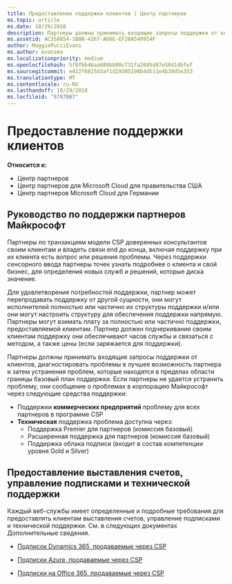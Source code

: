 ```yaml
---
title: Предоставление поддержки клиентов | Центр партнеров
ms.topic: article
ms.date: 10/29/2018
description: Партнеры должны принимать входящие запросы поддержки от клиентов, диагностировать проблемы в лучшее возможность партнера и затем устранения проблем, которые находятся в пределах области границы базовый план поддержки.
ms.assetid: AC358854-1B0B-4267-A66E-EF28A549954F
author: MaggiePucciEvans
ms.author: evansma
ms.localizationpriority: medium
ms.openlocfilehash: 5f8fbb46aa880bb00cf31fa2685d87e5841dbfef
ms.sourcegitcommit: ed22f6825d3af1d19385198b4d511e4b39d5e353
ms.translationtype: MT
ms.contentlocale: ru-RU
ms.lasthandoff: 10/29/2018
ms.locfileid: "5797067"
---
```

# <a name="providing-support-to-your-customers"></a>Предоставление поддержки клиентов

**Относится к:**

-  Центр партнеров
-  Центр партнеров для Microsoft Cloud для правительства США
-  Центр партнеров Microsoft Cloud для Германии

## <a name="microsoft-partner-support-guidance"></a>Руководство по поддержки партнеров Майкрософт

Партнеры по транзакциям модели CSP доверенных консультантов своим клиентам и владеть связи end до конца, включая поддержку при их клиента есть вопрос или решения проблемы. Через поддержки сенсорного ввода партнеры точек узнать подробнее о клиента и свой бизнес, для определения новых служб и решений, которые диска значение.

Для удовлетворения потребностей поддержки, партнер может перепродавать поддержку от другой сущности, они могут исполнителей полностью или частично их структуры поддержки и/или они могут настроить структуру для обеспечения поддержки напрямую.  Партнеры могут взимать плату за полностью или частично поддержки, предоставляемой клиентам. Партнер должен подчеркивания своим клиентам поддержку они обеспечивают часов службы и связаться с методом, а также цены (если заряжается для поддержки). 

Партнеры должны принимать входящие запросы поддержки от клиентов, диагностировать проблемы в лучшее возможность партнера и затем устранения проблем, которые находятся в пределах области границы базовый план поддержки. Если партнеры не удается устранить проблему, они сообщение о проблемах в корпорацию Майкрософт через следующие средства поддержки:

- Поддержки **коммерческих предприятий** проблему для всех партнеров в программе CSP
-   **Техническая** поддержка проблема доступна через:
    -   Поддержка Premier для партнеров (комиссия базовый)
    -   Расширенная поддержка для партнеров (комиссия базовый)
    -   Поддержка облака подписи (входит в состав компетенции уровня Gold и Silver)

## <a name="providing-billing-subscription-management-and-technical-support"></a>Предоставление выставления счетов, управление подписками и технической поддержки 

Каждый веб-службы имеет определенные и подробные требования для предоставлять клиентам выставления счетов, управление подписками и технической поддержки. См. в следующих документах Дополнительные сведения.

-   [Подписок Dynamics 365, продаваемые через CSP](https://www.microsoftpartnercommunity.com/t5/CSP/Microsoft-Partner-Support-Guidance/m-p/5262#M30)

-   [Подписки Azure, продаваемые через CSP](https://www.microsoftpartnercommunity.com/t5/CSP/Microsoft-Partner-Support-Guidance/m-p/5263#M31)

-   [Подписки на Office 365, продаваемые через CSP](https://www.microsoftpartnercommunity.com/t5/CSP/Microsoft-Partner-Support-Guidance/m-p/5264#M32)



 

 



